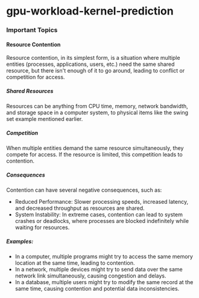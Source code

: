 # gpu-workload-kernel-prediction
### Important Topics
#### Resource Contention
Resource contention, in its simplest form, is a situation where multiple entities (processes, applications, users, etc.) need the same shared resource, but there isn't enough of it to go around, leading to conflict or competition for access.
##### Shared Resources
Resources can be anything from CPU time, memory, network bandwidth, and storage space in a computer system, to physical items like the swing set example mentioned earlier. 
##### Competition
When multiple entities demand the same resource simultaneously, they compete for access. If the resource is limited, this competition leads to contention. 
##### Consequences
Contention can have several negative consequences, such as:
- Reduced Performance: Slower processing speeds, increased latency, and decreased throughput as resources are shared. 
- System Instability: In extreme cases, contention can lead to system crashes or deadlocks, where processes are blocked indefinitely while waiting for resources. 
##### Examples:
- In a computer, multiple programs might try to access the same memory location at the same time, leading to contention. 
- In a network, multiple devices might try to send data over the same network link simultaneously, causing congestion and delays. 
- In a database, multiple users might try to modify the same record at the same time, causing contention and potential data inconsistencies.
